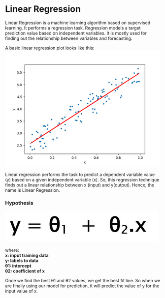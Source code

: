 # Linear Regression

Linear Regression is a machine learning algorithm based on supervised learning. It performs a regression task. Regression models a target prediction value based on independent variables. It is mostly used for finding out the relationship between variables and forecasting.

A basic linear regression plot looks like this: <img src="linear_regg.png">

Linear regression performs the task to predict a dependent variable value (y) based on a given independent variable (x). So, this regression technique finds out a linear relationship between x (input) and y(output). Hence, the name is Linear Regression.

### Hypothesis
<img src="linear_regg_hypothesis.jpg">

where:  
**x: input training data**  
**y: labels to data**  
**θ1: intercept**  
**θ2: coefficient of x**  

Once we find the best θ1 and θ2 values, we get the best fit line. So when we are finally using our model for prediction, it will predict the value of y for the input value of x.
